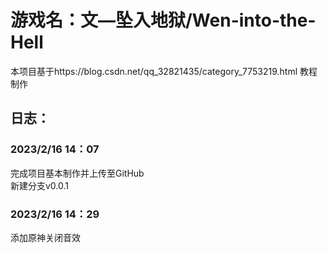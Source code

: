 # 游戏名：文—坠入地狱/Wen-into-the-Hell
本项目基于https://blog.csdn.net/qq_32821435/category_7753219.html 教程制作
## 日志：
### 2023/2/16 14：07 
完成项目基本制作并上传至GitHub<br>新建分支v0.0.1
### 2023/2/16 14：29 
添加原神关闭音效
